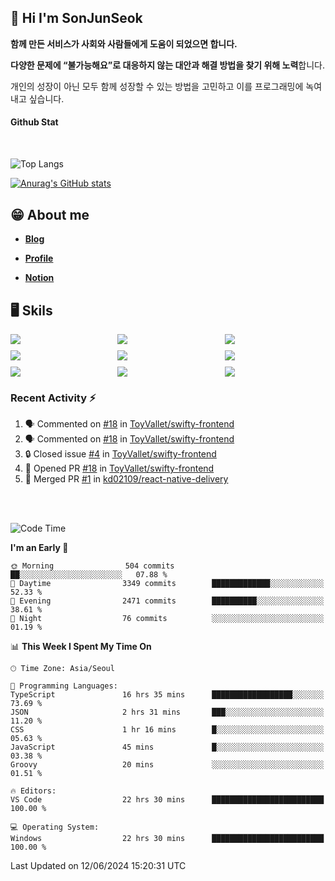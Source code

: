 ## 👋 Hi I'm SonJunSeok

**함께 만든 서비스가 사회와 사람들에게 도움이 되었으면 합니다.** 

**다양한 문제에 “불가능해요”로 대응하지 않는 대안과 해결 방법을 찾기 위해 노력**합니다. 

개인의 성장이 아닌 모두 함께 성장할 수 있는 방법을 고민하고 이를 프로그래밍에 녹여내고 싶습니다.

#### Github Stat
<div style="margin-top:50px;">

![Top Langs](https://github-readme-stats.vercel.app/api/top-langs/?username=kd02109&layout=compact&bg_color=dbf4ff&title_color=67adcc&text_color=67adcc&hide_border=true&show_icons=true&icon_color=67adcc&rank_icon=github&count_private=true&card_width=400px&card_height=300px)

[![Anurag's GitHub stats](https://github-readme-stats.vercel.app/api?username=kd02109&bg_color=dbf4ff&title_color=67adcc&text_color=67adcc&hide_border=true&show_icons=true&icon_color=67adcc&rank_icon=github&count_private=true&card_width=250px)](https://github.com/anuraghazra/github-readme-stats)


</div>



## 😁 About me
-  <a href="https://sonblog.vercel.app/" target="_blank"><strong>Blog</strong></a>

-  <a href="https://nostalgic-marquis-7af.notion.site/Frontend-Engineer-ec9b6e38c7824e7fb7f6fca4fc8564a5?pvs=74" target="_blank"><strong>Profile</strong></a>

-  <a href="https://nostalgic-marquis-7af.notion.site/Front-End-f0f3b7fcec3045c482c1cd33dfcf2abc?pvs=74" target="_blank"><strong>Notion</strong></a>

## 🖥️ Skils


<div style="display:grid; grid-template-rows:repeat(3, 1fr); grid-template-columns:repeat(3, 1fr); gap:10px">
  <img src="https://img.shields.io/badge/javascript-F7DF1E?style=flat-square&logo=javascript&logoColor=black"> 
  <img src="https://img.shields.io/badge/typescript-3178C6?style=flat-square&logo=typescript&logoColor=white"/>
  <img src="https://img.shields.io/badge/react-61DAFB?style=flat-square&logo=react&logoColor=black"/>
  <img src="https://img.shields.io/badge/redux-764ABC?style=flat-square&logo=redux&logoColor=white"/>
  <img src="https://img.shields.io/badge/styledcomponents-DB7093?style=flat-square&logo=styledcomponents&logoColor=white"/>
  <img src="https://img.shields.io/badge/tailwindcss-06B6D4?style=flat-square&logo=tailwindcss&logoColor=white"/>
  <img src="https://img.shields.io/badge/reactquery-FF4154?style=flat-square&logo=reactquery&logoColor=white"/>
  <img src="https://img.shields.io/badge/Next.js-B4B4DC?style=flat&logo=Next.js&logoColor=black"/>
  <img src="https://img.shields.io/badge/reactrouter-CA4245?style=flat-square&logo=reactrouter&logoColor=white"/>
</div>

### Recent Activity :zap:
<!--START_SECTION:activity-->
1. 🗣 Commented on [#18](https://github.com/ToyVallet/swifty-frontend/pull/18#issuecomment-2164940388) in [ToyVallet/swifty-frontend](https://github.com/ToyVallet/swifty-frontend)
2. 🗣 Commented on [#18](https://github.com/ToyVallet/swifty-frontend/pull/18#issuecomment-2164167395) in [ToyVallet/swifty-frontend](https://github.com/ToyVallet/swifty-frontend)
3. 🔒 Closed issue [#4](https://github.com/ToyVallet/swifty-frontend/issues/4) in [ToyVallet/swifty-frontend](https://github.com/ToyVallet/swifty-frontend)
4. 💪 Opened PR [#18](https://github.com/ToyVallet/swifty-frontend/pull/18) in [ToyVallet/swifty-frontend](https://github.com/ToyVallet/swifty-frontend)
5. 🎉 Merged PR [#1](https://github.com/kd02109/react-native-delivery/pull/1) in [kd02109/react-native-delivery](https://github.com/kd02109/react-native-delivery)
<!--END_SECTION:activity-->

<br/>
<br/>

<!--START_SECTION:waka-->
![Code Time](http://img.shields.io/badge/Code%20Time-1%2C754%20hrs%2053%20mins-blue)

**I'm an Early 🐤** 

```text
🌞 Morning                504 commits         ██░░░░░░░░░░░░░░░░░░░░░░░   07.88 % 
🌆 Daytime                3349 commits        █████████████░░░░░░░░░░░░   52.33 % 
🌃 Evening                2471 commits        ██████████░░░░░░░░░░░░░░░   38.61 % 
🌙 Night                  76 commits          ░░░░░░░░░░░░░░░░░░░░░░░░░   01.19 % 
```


📊 **This Week I Spent My Time On** 

```text
🕑︎ Time Zone: Asia/Seoul

💬 Programming Languages: 
TypeScript               16 hrs 35 mins      ██████████████████░░░░░░░   73.69 % 
JSON                     2 hrs 31 mins       ███░░░░░░░░░░░░░░░░░░░░░░   11.20 % 
CSS                      1 hr 16 mins        █░░░░░░░░░░░░░░░░░░░░░░░░   05.63 % 
JavaScript               45 mins             █░░░░░░░░░░░░░░░░░░░░░░░░   03.38 % 
Groovy                   20 mins             ░░░░░░░░░░░░░░░░░░░░░░░░░   01.51 % 

🔥 Editors: 
VS Code                  22 hrs 30 mins      █████████████████████████   100.00 % 

💻 Operating System: 
Windows                  22 hrs 30 mins      █████████████████████████   100.00 % 
```


 Last Updated on 12/06/2024 15:20:31 UTC
<!--END_SECTION:waka-->
